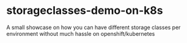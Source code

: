 # storageclasses-demo-on-k8s
A small showcase on how you can have different storage classes per environment without much hassle on openshift/kubernetes
